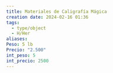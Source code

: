```yaml
---
title: Materiales de Caligrafía Mágica
creation date: 2024-02-16 01:36
tags:
  - type/object
  - H/Her
aliases: 
Peso: 5 lb
Precio: "2.500"
int_peso: 5
int_precio: 2500
---
```


